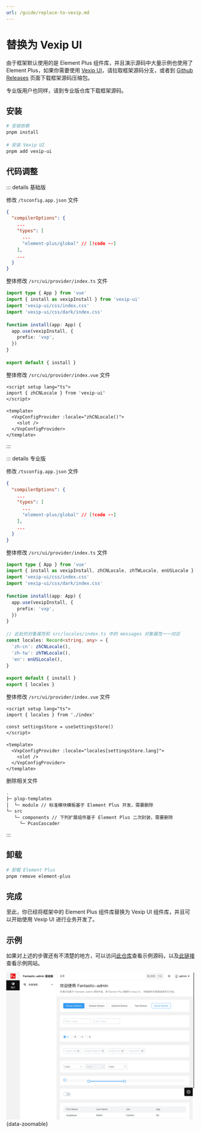 ```yaml
---
url: /guide/replace-to-vexip.md
---
```

# 替换为 Vexip UI

由于框架默认使用的是 Element Plus 组件库，并且演示源码中大量示例也使用了 Element Plus，如果你需要使用 [Vexip UI](https://www.vexipui.com/zh-CN/)，请拉取框架源码分支，或者到 [Github Releases](https://github.com/fantastic-admin/basic/releases) 页面下载框架源码压缩包。

专业版用户也同样，请到专业版仓库下载框架源码。

## 安装

```sh
# 安装依赖
pnpm install

# 安装 Vexip UI
pnpm add vexip-ui
```

## 代码调整

::: details 基础版

修改 `/tsconfig.app.json` 文件

```json
{
  "compilerOptions": {
    ...
    "types": [
      ...
      "element-plus/global" // [!code --]
    ],
    ...
  }
}
```

整体修改 `/src/ui/provider/index.ts` 文件

```ts
import type { App } from 'vue'
import { install as vexipInstall } from 'vexip-ui'
import 'vexip-ui/css/index.css'
import 'vexip-ui/css/dark/index.css'

function install(app: App) {
  app.use(vexipInstall, {
    prefix: 'vxp',
  })
}

export default { install }
```

整体修改 `/src/ui/provider/index.vue` 文件

```vue
<script setup lang="ts">
import { zhCNLocale } from 'vexip-ui'
</script>

<template>
  <VxpConfigProvider :locale="zhCNLocale()">
    <slot />
  </VxpConfigProvider>
</template>
```

:::

::: details 专业版

修改 `/tsconfig.app.json` 文件

```json
{
  "compilerOptions": {
    ...
    "types": [
      ...
      "element-plus/global" // [!code --]
    ],
    ...
  }
}
```

整体修改 `/src/ui/provider/index.ts` 文件

```ts
import type { App } from 'vue'
import { install as vexipInstall, zhCNLocale, zhTWLocale, enUSLocale } from 'vexip-ui'
import 'vexip-ui/css/index.css'
import 'vexip-ui/css/dark/index.css'

function install(app: App) {
  app.use(vexipInstall, {
    prefix: 'vxp',
  })
}

// 此处的对象属性和 src/locales/index.ts 中的 messages 对象属性一一对应
const locales: Record<string, any> = {
  'zh-cn': zhCNLocale(),
  'zh-tw': zhTWLocale(),
  'en': enUSLocale(),
}

export default { install }
export { locales }
```

整体修改 `/src/ui/provider/index.vue` 文件

```vue
<script setup lang="ts">
import { locales } from './index'

const settingsStore = useSettingsStore()
</script>

<template>
  <VxpConfigProvider :locale="locales[settingsStore.lang]">
    <slot />
  </VxpConfigProvider>
</template>
```

删除相关文件

```
.
├─ plop-templates
│  └─ module // 标准模块模板基于 Element Plus 开发，需要删除
└─ src
   └─ components // 下列扩展组件基于 Element Plus 二次封装，需要删除
     └─ PcasCascader
```

:::

## 卸载

```sh
# 卸载 Element Plus
pnpm remove element-plus
```

## 完成

至此，你已经将框架中的 Element Plus 组件库替换为 Vexip UI 组件库，并且可以开始使用 Vexip UI 进行业务开发了。

## 示例

如果对上述的步骤还有不清楚的地方，可以访问[此仓库](https://github.com/fantastic-admin/vexip-example)查看示例源码，以及[此链接](https://fantastic-admin.hurui.me/vexip-example/)查看示例网站。

![](/ui-vexip.png){data-zoomable}
